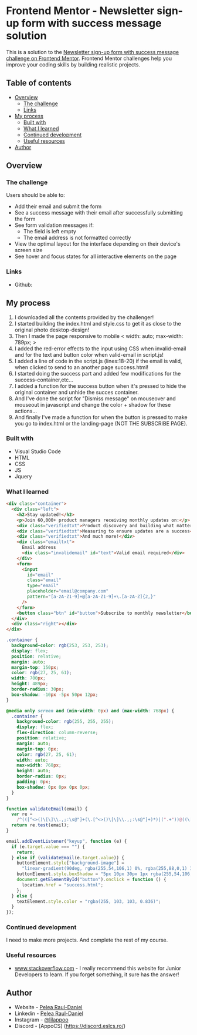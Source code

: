 # Frontend Mentor - Newsletter sign-up form with success message solution

This is a solution to the [Newsletter sign-up form with success message challenge on Frontend Mentor](https://www.frontendmentor.io/challenges/newsletter-signup-form-with-success-message-3FC1AZbNrv). Frontend Mentor challenges help you improve your coding skills by building realistic projects.

## Table of contents

- [Overview](#overview)
  - [The challenge](#the-challenge)
  - [Links](#links)
- [My process](#my-process)
  - [Built with](#built-with)
  - [What I learned](#what-i-learned)
  - [Continued development](#continued-development)
  - [Useful resources](#useful-resources)
- [Author](#author)

## Overview

### The challenge

Users should be able to:

- Add their email and submit the form
- See a success message with their email after successfully submitting the form
- See form validation messages if:
  - The field is left empty
  - The email address is not formatted correctly
- View the optimal layout for the interface depending on their device's screen size
- See hover and focus states for all interactive elements on the page

### Links

- Github:

## My process

1. I downloaded all the contents provided by the challenger!
2. I started building the index.html and style.css to get it as close to the original photo desktop-design!
3. Then I made the page responsive to mobile < width: auto; max-width: 789px; >
4. I added the red-error effects to the input using CSS when invalid-email and for the text and button color when valid-email in script.js!
5. I added a line of code in the script.js (lines:18-20) if the email is valid, when clicked to send to an another page success.html!
6. I started doing the success part and added few modifications for the success-container,etc...
7. I added a function for the success button when it's pressed to hide the original container and unhide the succes container.
8. And I've done the script for "Dismiss message" on mouseover and mouseout in javascript and change the color + shadow for these actions...
9. And finally I've made a function for when the button is pressed to make you go to index.html or the landing-page (NOT THE SUBSCRIBE PAGE).

### Built with

- Visual Studio Code
- HTML
- CSS
- JS
- Jquery

### What I learned

```html
<div class="container">
  <div class="left">
    <h2>Stay updated!</h2>
    <p>Join 60,000+ product managers receiving monthly updates on:</p>
    <div class="verifiedtxt">Product discovery and building what matters</div>
    <div class="verifiedtxt">Measuring to ensure updates are a success</div>
    <div class="verifiedtxt">And much more!</div>
    <div class="emailtxt">
      Email address
      <div class="invalidemail" id="text">Valid email required</div>
    </div>
    <form>
      <input
        id="email"
        class="email"
        type="email"
        placeholder="email@company.com"
        pattern="[a-zA-Z1-9]+@[a-zA-Z1-9]+\.[a-zA-Z]{2,}"
      />
    </form>
    <button class="btn" id="button">Subscribe to monthly newsletter</button>
  </div>
  <div class="right"></div>
</div>
```

```css
.container {
  background-color: rgb(253, 253, 253);
  display: flex;
  position: relative;
  margin: auto;
  margin-top: 150px;
  color: rgb(27, 25, 61);
  width: 700px;
  height: 489px;
  border-radius: 30px;
  box-shadow: -10px -5px 50px 12px;
}

@media only screen and (min-width: 0px) and (max-width: 768px) {
  .container {
    background-color: rgb(255, 255, 255);
    display: flex;
    flex-direction: column-reverse;
    position: relative;
    margin: auto;
    margin-top: 0px;
    color: rgb(27, 25, 61);
    width: auto;
    max-width: 768px;
    height: auto;
    border-radius: 0px;
    padding: 0px;
    box-shadow: 0px 0px 0px 0px;
  }
}
```

```js
function validateEmail(email) {
  var re =
    /^(([^<>()\[\]\\.,;:\s@"]+(\.[^<>()\[\]\\.,;:\s@"]+)*)|(".+"))@((\[[0-9]{1,3}\.[0-9]{1,3}\.[0-9]{1,3}\.[0-9]{1,3}])|(([a-zA-Z\-0-9]+\.)+[a-zA-Z]{2,}))$/;
  return re.test(email);
}

email.addEventListener("keyup", function (e) {
  if (e.target.value === "") {
    return;
  } else if (validateEmail(e.target.value)) {
    buttonElement.style["background-image"] =
      "linear-gradient(90deg, rgba(255,54,106,1) 0%, rgba(255,88,0,1) 100%)";
    buttonElement.style.boxShadow = "5px 10px 30px 1px rgba(255,54,106,1)";
    document.getElementById("button").onclick = function () {
      location.href = "success.html";
    };
  } else {
    textElement.style.color = "rgba(255, 103, 103, 0.836)";
  }
});
```

### Continued development

I need to make more projects.
And complete the rest of my course.

### Useful resources

- www.stackoverflow.com - I really recommend this website for Junior Developers to learn. If you forget something, it sure has the answer!

## Author

- Website - [Pelea Raul-Daniel](https://www.eslcs.ro)
- Linkedin - [Pelea Raul-Daniel](https://www.linkedin.com/in/pelearauldaniel/)
- Instagram - [@lilappoo](https://www.instagram.com/lilappoo)
- Discord - [AppoCS] (https://discord.eslcs.ro/)
